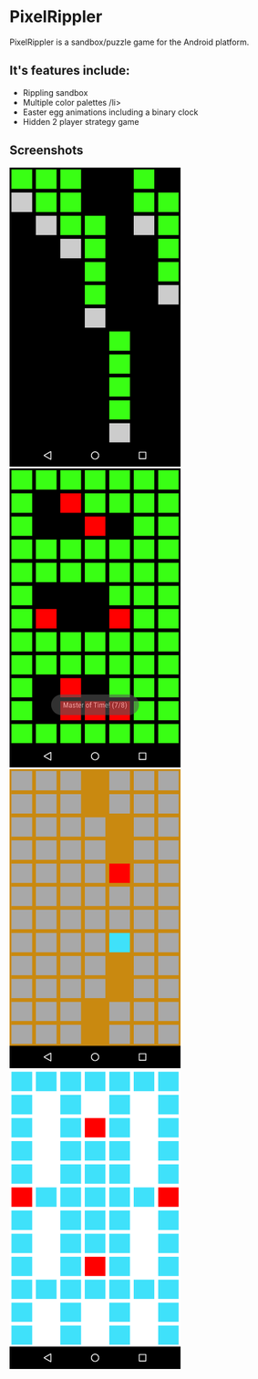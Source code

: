<h1>PixelRippler</h1>
<p>
PixelRippler is a sandbox/puzzle game for the Android platform.
<p> 

<h2>It's features include:</h2>
<ul>
<li>Rippling sandbox</li>
<li>Multiple color palettes /li>
<li>Easter egg animations including a binary clock</li>
<li>Hidden 2 player strategy game</li>
</ul>

<h2>Screenshots</h2>
<img src="matrix.png" alt="falling lines animation" height="525px" width="300px" />
<img src="binclock.png" alt="binary clock" height="525px" width="300px" />
<img src="isola.png" alt="isola two player strategy game" height="525px" width="300px" />
<img src="ripple.png" alt="rippling pixel wave" height="525px" width="300px" />


